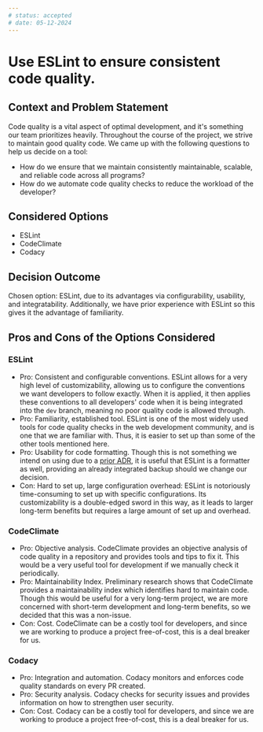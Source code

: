 ```yaml
---
# status: accepted
# date: 05-12-2024
---
```


# Use ESLint to ensure consistent code quality.

## Context and Problem Statement

Code quality is a vital aspect of optimal development, and it's something our team prioritizes heavily. Throughout the course of the project, we strive to maintain good quality code. We came up with the following questions to help us decide on a tool:

- How do we ensure that we maintain consistently maintainable, scalable, and reliable code across all programs?
- How do we automate code quality checks to reduce the workload of the developer?

## Considered Options

- ESLint
- CodeClimate
- Codacy

## Decision Outcome

Chosen option: ESLint, due to its advantages via configurability, usability, and integratability. Additionally, we have prior experience with ESLint so this gives it the advantage of familiarity.

## Pros and Cons of the Options Considered

### ESLint

- Pro: Consistent and configurable conventions. ESLint allows for a very high level of customizability, allowing us to configure the conventions we want developers to follow exactly. When it is applied, it then applies these conventions to all developers' code when it is being integrated into the `dev` branch, meaning no poor quality code is allowed through.
- Pro: Familiarity, established tool. ESLint is one of the most widely used tools for code quality checks in the web development community, and is one that we are familiar with. Thus, it is easier to set up than some of the other tools mentioned here.
- Pro: Usability for code formatting. Though this is not something we intend on using due to a [prior ADR](/specs/adrs/051224-Prettier-For-Styling.md), it is useful that ESLint is a formatter as well, providing an already integrated backup should we change our decision.
- Con: Hard to set up, large configuration overhead: ESLint is notoriously time-consuming to set up with specific configurations. Its customizability is a double-edged sword in this way, as it leads to larger long-term benefits but requires a large amount of set up and overhead.

### CodeClimate

- Pro: Objective analysis. CodeClimate provides an objective analysis of code quality in a repository and provides tools and tips to fix it. This would be a very useful tool for development if we manually check it periodically.
- Pro: Maintainability Index. Preliminary research shows that CodeClimate provides a maintainability index which identifies hard to maintain code. Though this would be useful for a very long-term project, we are more concerned with short-term development and long-term benefits, so we decided that this was a non-issue.
- Con: Cost. CodeClimate can be a costly tool for developers, and since we are working to produce a project free-of-cost, this is a deal breaker for us.

### Codacy

- Pro: Integration and automation. Codacy monitors and enforces code quality standards on every PR created.
- Pro: Security analysis. Codacy checks for security issues and provides information on how to strengthen user security.
- Con: Cost. Codacy can be a costly tool for developers, and since we are working to produce a project free-of-cost, this is a deal breaker for us.
